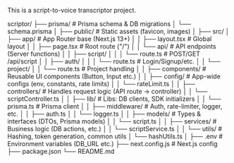 This is a script-to-voice transcriptor project.

scriptor/
├── prisma/ # Prisma schema & DB migrations
│ └── schema.prisma
│
├── public/ # Static assets (favicon, images)
│
├── src/
│ ├── app/ # App Router base (Next.js 13+)
│ │ ├── layout.tsx # Global layout
│ │ ├── page.tsx # Root route ("/")
│ │ └── api/ # API endpoints (Server functions)
│ │ ├── script/
│ │ │ └── route.ts # POST/GET /api/script
│ │ ├── auth/
│ │ │ └── route.ts # Login/Signup/etc.
│ │ └── project/
│ │ └── route.ts # Project handling
│
│ ├── components/ # Reusable UI components (Button, Input etc.)
│
│ ├── config/ # App-wide configs (env, constants, rate limits)
│ │ └── rateLimit.ts
│
│ ├── controllers/ # Handles request logic (API route → controller)
│ │ └── scriptController.ts
│
│ ├── lib/ # Libs: DB clients, SDK initializers
│ │ └── prisma.ts # Prisma client
│
│ ├── middleware/ # Auth, rate-limiter, logger, etc.
│ │ ├── auth.ts
│ │ └── logger.ts
│
│ ├── models/ # Types & interfaces (DTOs, Prisma models)
│ │ └── script.ts
│
│ ├── services/ # Business logic (DB actions, etc.)
│ │ └── scriptService.ts
│
│ └── utils/ # Hashing, token generation, common utils
│ └── hashUtils.ts
│
├── .env # Environment variables (DB_URL etc.)
├── next.config.js # Next.js config
├── package.json
└── README.md
